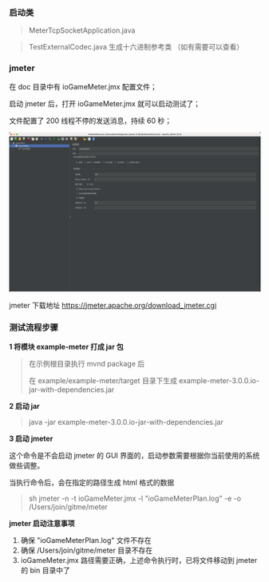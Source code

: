 

### 启动类

> MeterTcpSocketApplication.java

> TestExternalCodec.java 生成十六进制参考类 （如有需要可以查看）

### jmeter
在 doc 目录中有 ioGameMeter.jmx 配置文件；

启动 jmeter 后，打开 ioGameMeter.jmx 就可以启动测试了；

文件配置了 200 线程不停的发送消息，持续 60 秒；

![](doc/ioGameMeter.png)

jmeter 下载地址 https://jmeter.apache.org/download_jmeter.cgi

### 测试流程步骤

**1 将模块 example-meter 打成 jar 包**
> 在示例根目录执行 mvnd package 后
> 
> 在 example/example-meter/target 目录下生成 example-meter-3.0.0.io-jar-with-dependencies.jar
> 

**2 启动 jar**
> java -jar example-meter-3.0.0.io-jar-with-dependencies.jar

**3 启动 jmeter**

这个命令是不会启动 jmeter 的 GUI 界面的，启动参数需要根据你当前使用的系统做些调整。

当执行命令后，会在指定的路径生成 html 格式的数据
> sh jmeter -n -t ioGameMeter.jmx -l "ioGameMeterPlan.log" -e -o /Users/join/gitme/meter


**jmeter 启动注意事项**
1. 确保 "ioGameMeterPlan.log" 文件不存在
2. 确保 /Users/join/gitme/meter 目录不存在
3. ioGameMeter.jmx 路径需要正确，上述命令执行时，已将文件移动到 jmeter 的 bin 目录中了